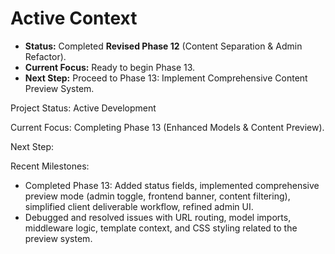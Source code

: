 # Active Context

*   **Status:** Completed **Revised Phase 12** (Content Separation & Admin Refactor).
*   **Current Focus:** Ready to begin Phase 13.
*   **Next Step:** Proceed to Phase 13: Implement Comprehensive Content Preview System.

Project Status: Active Development

Current Focus: Completing Phase 13 (Enhanced Models & Content Preview).

Next Step:

Recent Milestones:
- Completed Phase 13: Added status fields, implemented comprehensive preview mode (admin toggle, frontend banner, content filtering), simplified client deliverable workflow, refined admin UI.
- Debugged and resolved issues with URL routing, model imports, middleware logic, template context, and CSS styling related to the preview system. 